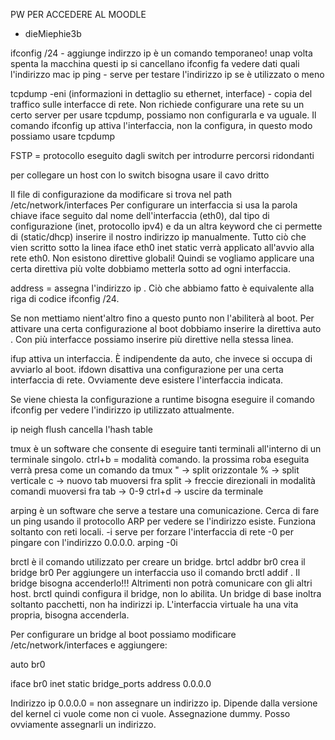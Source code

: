 PW PER ACCEDERE AL MOODLE
- dieMiephie3b

ifconfig <nome rete> <ip>/24 - aggiunge indirzzo ip è un comando temporaneo! unap volta spenta la macchina questi ip si cancellano
ifconfig <nome rete> fa vedere dati quali l'indirizzo mac 
ip 
ping - serve per testare l'indirizzo ip se è utilizzato o meno

tcpdump -eni (informazioni in dettaglio su ethernet, interface) <nome interfaccia> - copia del traffico sulle interfacce di rete. Non richiede configurare una rete su un certo server per usare tcpdump, possiamo non configurarla e va uguale. Il comando ifconfig <rete> up attiva l'interfaccia, non la configura, in questo modo possiamo usare tcpdump

FSTP = protocollo eseguito dagli switch per introdurre percorsi ridondanti

per collegare un host con lo switch bisogna usare il cavo dritto

Il file di configurazione da modificare si trova nel path /etc/network/interfaces
Per configurare un interfaccia si usa la parola chiave iface seguito dal nome dell'interfaccia (eth0), dal tipo di configurazione (inet, protocollo ipv4) e da un altra keyword che ci permette di (static/dhcp) inserire il nostro indirizzo ip manualmente. Tutto ciò che vien scritto sotto la linea iface eth0 inet static verrà applicato all'avvio alla rete eth0. Non esistono direttive globali! Quindi se vogliamo applicare una certa direttiva più volte dobbiamo metterla sotto ad ogni interfaccia.

address <indirizzo> = assegna l'indirizzo ip <indirizzo>. Ciò che abbiamo fatto è equivalente alla riga di codice ifconfig <nome rete> <ip>/24.

Se non mettiamo nient'altro fino a questo punto non l'abiliterà al boot. Per attivare una certa configurazione al boot dobbiamo inserire la direttiva auto <nome rete>. Con più interfacce possiamo inserire più direttive nella stessa linea.

ifup attiva un interfaccia. È indipendente da auto, che invece si occupa di avviarlo al boot.
ifdown disattiva una configurazione per una certa interfaccia di rete. Ovviamente deve esistere l'interfaccia indicata.

Se viene chiesta la configurazione a runtime bisogna eseguire il comando ifconfig <rete> per vedere l'indirizzo ip utilizzato attualmente.

ip neigh flush cancella l'hash table

tmux è un software che consente di eseguire tanti terminali all'interno di un terminale singolo.
ctrl+b = modalità comando. la prossima roba eseguita verrà presa come un comando da tmux
" -> split orizzontale
% -> split verticale
c -> nuovo tab
muoversi fra split -> freccie direzionali in modalità comandi
muoversi fra tab -> 0-9
ctrl+d -> uscire da terminale

arping è un software che serve a testare una comunicazione. Cerca di fare un ping usando il protocollo ARP per vedere se l'indirizzo esiste. Funziona soltanto con reti locali. -i serve per forzare l'interfaccia di rete -0 per pingare con l'indirizzo 0.0.0.0.
arping -0i <rete> <ip>

brctl è il comando utilizzato per creare un bridge. brtcl addbr br0 crea il bridge br0
Per aggiungere un interfaccia uso il comando brctl addif <nome bridge> <nome interfaccia>. Il bridge bisogna accenderlo!!! Altrimenti non potrà comunicare con gli altri host. brctl quindi configura il bridge, non lo abilita. Un bridge di base inoltra soltanto pacchetti, non ha indirizzi ip. L'interfaccia virtuale ha una vita propria, bisogna accenderla.

Per configurare un bridge al boot possiamo modificare /etc/network/interfaces e aggiungere: 

auto br0

iface br0 inet static
	bridge_ports <rete1> <reteN>
	address 0.0.0.0

Indirizzo ip 0.0.0.0 = non assegnare un indirizzo ip. Dipende dalla versione del kernel ci vuole come non ci vuole. Assegnazione dummy. Posso ovviamente assegnarli un indirizzo.